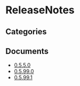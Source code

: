 # ReleaseNotes

## Categories


## Documents
- [0.5.5.0](0.5.5.0.md)
- [0.5.99.0](0.5.99.0.md)
- [0.5.99.1](0.5.99.1.md)